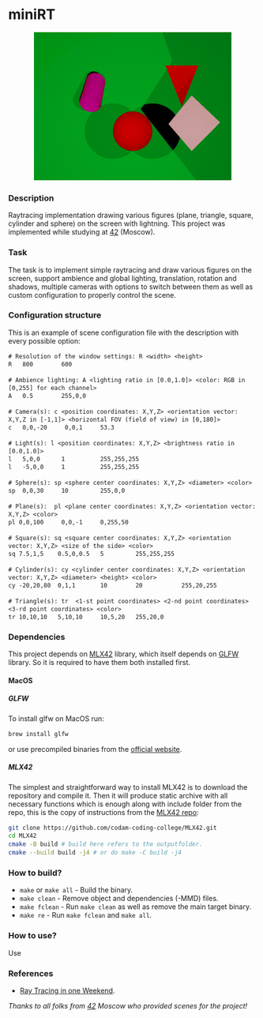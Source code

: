 # miniRT

<p align="center">
  <img width="400" height="300" src="./miniRT/screenshot.bmp">
</p>

### Description

Raytracing implementation drawing various figures (plane, triangle, square, cylinder and sphere) on the screen with lightning.
This project was implemented while studying at [42](https://42.fr) (Moscow).

### Task

The task is to implement simple raytracing and draw various figures on the screen, support ambience and global lighting, translation, rotation and shadows, multiple cameras with options to switch between them as well as custom configuration to properly control the scene.

### Configuration structure

This is an example of scene configuration file with the description with every possible option:

```
# Resolution of the window settings: R <width> <height>
R   800        600

# Ambience lighting: A <lighting ratio in [0.0,1.0]> <color: RGB in [0,255] for each channel>
A   0.5        255,0,0

# Camera(s): c <position coordinates: X,Y,Z> <orientation vector: X,Y,Z in [-1,1]> <horizontal FOV (field of view) in [0,180]>
c   0,0,-20     0,0,1     53.3

# Light(s): l <position coordinates: X,Y,Z> <brightness ratio in [0.0,1.0]>
l   5,0,0      1          255,255,255
l   -5,0,0     1          255,255,255

# Sphere(s): sp <sphere center coordinates: X,Y,Z> <diameter> <color>
sp  0,0,30     10         255,0,0

# Plane(s):  pl <plane center coordinates: X,Y,Z> <orientation vector: X,Y,Z> <color>
pl 0,0,100     0,0,-1     0,255,50

# Square(s): sq <square center coordinates: X,Y,Z> <orientation vector: X,Y,Z> <size of the side> <color>
sq 7.5,1,5    0.5,0,0.5   5         255,255,255

# Cylinder(s): cy <cylinder center coordinates: X,Y,Z> <orientation vector: X,Y,Z> <diameter> <height> <color> 
cy -20,20,80  0,1,1       10        20           255,20,255

# Triangle(s): tr  <1-st point coordinates> <2-nd point coordinates> <3-rd point coordinates> <color>
tr 10,10,10   5,10,10     10,5,20   255,20,0  
```

### Dependencies

This project depends on [MLX42](https://github.com/codam-coding-college/MLX42.git) library, which itself depends on [GLFW](https://www.glfw.org/) library. So it is required to have them both installed first.

#### MacOS

##### GLFW

To install glfw on MacOS run:

```bash
brew install glfw
``` 

or use precompiled binaries from the [official website](https://www.glfw.org/download.html).

##### MLX42

The simplest and straightforward way to install MLX42 is to download the repository and compile it. Then it will produce static archive with all necessary functions which is enough along with include folder from the repo, this is the copy of instructions from the [MLX42 repo](https://github.com/codam-coding-college/MLX42?tab=readme-ov-file#for-macos):

```bash
git clone https://github.com/codam-coding-college/MLX42.git
cd MLX42
cmake -B build # build here refers to the outputfolder.
cmake --build build -j4 # or do make -C build -j4
```

### How to build?

- `make` or `make all` - Build the binary.
- `make clean` - Remove object and dependencies (-MMD) files.
- `make fclean` - Run `make clean` as well as remove the main target binary. 
- `make re` - Run `make fclean` and `make all`.

### How to use?

Use

### References

- [Ray Tracing in one Weekend](https://raytracing.github.io/).

*Thanks to all folks from [42](https://42.fr) Moscow who provided scenes for the project!*
